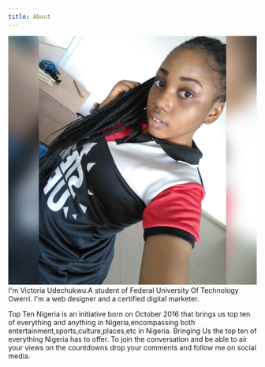 ```yaml
---
title: About
---
```


![My Picture](mypic.jpg)
I'm Victoria Udechukwu.A student of Federal University Of Technology Owerri. I'm a web designer and a certified digital marketer.

Top Ten Nigeria is an initiative born on October 2016 that brings us top ten of everything and anything in Nigeria,encompassing both entertainment,sports,culture,places,etc in Nigeria. Bringing Us the top ten of everything Nigeria has to offer. To join the conversation and be able to air your views on the countdowns drop your comments and follow me on social media.
 



